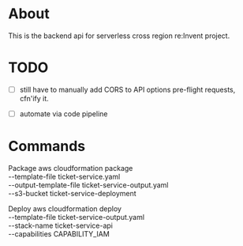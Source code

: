 # About

This is the backend api for serverless cross region re:Invent project.


# TODO
- [ ] still have to manually add CORS to API options pre-flight 
requests, cfn'ify it.
- [ ] automate via code pipeline



# Commands

Package
aws cloudformation package \
--template-file ticket-service.yaml \
--output-template-file ticket-service-output.yaml \
--s3-bucket ticket-service-deployment

Deploy
aws cloudformation deploy \
--template-file ticket-service-output.yaml \
--stack-name ticket-service-api \
--capabilities CAPABILITY_IAM




